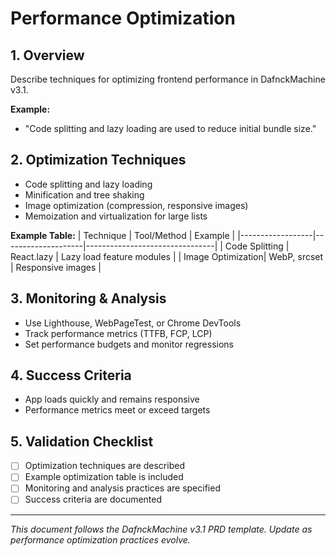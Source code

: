 # Performance Optimization

## 1. Overview
Describe techniques for optimizing frontend performance in DafnckMachine v3.1.

**Example:**
- "Code splitting and lazy loading are used to reduce initial bundle size."

## 2. Optimization Techniques
- Code splitting and lazy loading
- Minification and tree shaking
- Image optimization (compression, responsive images)
- Memoization and virtualization for large lists

**Example Table:**
| Technique         | Tool/Method         | Example                        |
|------------------|--------------------|--------------------------------|
| Code Splitting   | React.lazy         | Lazy load feature modules      |
| Image Optimization| WebP, srcset      | Responsive images              |

## 3. Monitoring & Analysis
- Use Lighthouse, WebPageTest, or Chrome DevTools
- Track performance metrics (TTFB, FCP, LCP)
- Set performance budgets and monitor regressions

## 4. Success Criteria
- App loads quickly and remains responsive
- Performance metrics meet or exceed targets

## 5. Validation Checklist
- [ ] Optimization techniques are described
- [ ] Example optimization table is included
- [ ] Monitoring and analysis practices are specified
- [ ] Success criteria are documented

---
*This document follows the DafnckMachine v3.1 PRD template. Update as performance optimization practices evolve.* 